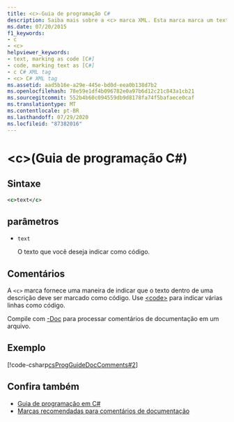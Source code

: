```yaml
---
title: <c>-Guia de programação C#
description: Saiba mais sobre a <c> marca XML. Esta marca marca um texto de linha única em uma descrição como código, enquanto <code>indicates multiple lines.
ms.date: 07/20/2015
f1_keywords:
- c
- <c>
helpviewer_keywords:
- text, marking as code [C#]
- code, marking text as [C#]
- c C# XML tag
- <c> C# XML tag
ms.assetid: aad5b16e-a29e-445e-bd0d-eea0b138d7b2
ms.openlocfilehash: 78e59e1df4b096782e0a97b6d12c21c843a1cb21
ms.sourcegitcommit: 552b4b60c094559db9d8178fa74f5bafaece0caf
ms.translationtype: MT
ms.contentlocale: pt-BR
ms.lasthandoff: 07/29/2020
ms.locfileid: "87382016"
---
```

# <a name="c-c-programming-guide"></a>\<c>(Guia de programação C#)

## <a name="syntax"></a>Sintaxe

```xml
<c>text</c>
```

## <a name="parameters"></a>parâmetros

- `text`

  O texto que você deseja indicar como código.

## <a name="remarks"></a>Comentários

A `<c>` marca fornece uma maneira de indicar que o texto dentro de uma descrição deve ser marcado como código. Use [\<code>](./code.md) para indicar várias linhas como código.

Compile com [-Doc](../../language-reference/compiler-options/doc-compiler-option.md) para processar comentários de documentação em um arquivo.

## <a name="example"></a>Exemplo

[!code-csharp[csProgGuideDocComments#2](~/samples/snippets/csharp/VS_Snippets_VBCSharp/csProgGuideDocComments/CS/DocComments.cs#2)]
  
## <a name="see-also"></a>Confira também

- [Guia de programação em C#](../index.md)
- [Marcas recomendadas para comentários de documentação](./recommended-tags-for-documentation-comments.md)
